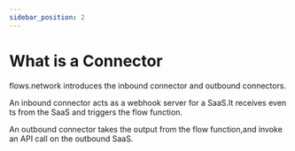 ```yaml
---
sidebar_position: 2
---
```


# What is a Connector

flows.network introduces the inbound connector and outbound connectors.

An inbound connector acts as a webhook server for a SaaS.It receives events from the SaaS and triggers the flow function.

An outbound connector takes the output from the flow function,and invoke an API call on the outbound SaaS.
